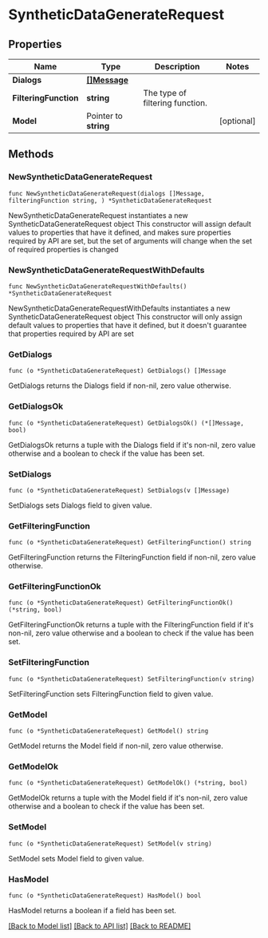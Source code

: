 # SyntheticDataGenerateRequest

## Properties

Name | Type | Description | Notes
------------ | ------------- | ------------- | -------------
**Dialogs** | [**[]Message**](Message.md) |  | 
**FilteringFunction** | **string** | The type of filtering function. | 
**Model** | Pointer to **string** |  | [optional] 

## Methods

### NewSyntheticDataGenerateRequest

`func NewSyntheticDataGenerateRequest(dialogs []Message, filteringFunction string, ) *SyntheticDataGenerateRequest`

NewSyntheticDataGenerateRequest instantiates a new SyntheticDataGenerateRequest object
This constructor will assign default values to properties that have it defined,
and makes sure properties required by API are set, but the set of arguments
will change when the set of required properties is changed

### NewSyntheticDataGenerateRequestWithDefaults

`func NewSyntheticDataGenerateRequestWithDefaults() *SyntheticDataGenerateRequest`

NewSyntheticDataGenerateRequestWithDefaults instantiates a new SyntheticDataGenerateRequest object
This constructor will only assign default values to properties that have it defined,
but it doesn't guarantee that properties required by API are set

### GetDialogs

`func (o *SyntheticDataGenerateRequest) GetDialogs() []Message`

GetDialogs returns the Dialogs field if non-nil, zero value otherwise.

### GetDialogsOk

`func (o *SyntheticDataGenerateRequest) GetDialogsOk() (*[]Message, bool)`

GetDialogsOk returns a tuple with the Dialogs field if it's non-nil, zero value otherwise
and a boolean to check if the value has been set.

### SetDialogs

`func (o *SyntheticDataGenerateRequest) SetDialogs(v []Message)`

SetDialogs sets Dialogs field to given value.


### GetFilteringFunction

`func (o *SyntheticDataGenerateRequest) GetFilteringFunction() string`

GetFilteringFunction returns the FilteringFunction field if non-nil, zero value otherwise.

### GetFilteringFunctionOk

`func (o *SyntheticDataGenerateRequest) GetFilteringFunctionOk() (*string, bool)`

GetFilteringFunctionOk returns a tuple with the FilteringFunction field if it's non-nil, zero value otherwise
and a boolean to check if the value has been set.

### SetFilteringFunction

`func (o *SyntheticDataGenerateRequest) SetFilteringFunction(v string)`

SetFilteringFunction sets FilteringFunction field to given value.


### GetModel

`func (o *SyntheticDataGenerateRequest) GetModel() string`

GetModel returns the Model field if non-nil, zero value otherwise.

### GetModelOk

`func (o *SyntheticDataGenerateRequest) GetModelOk() (*string, bool)`

GetModelOk returns a tuple with the Model field if it's non-nil, zero value otherwise
and a boolean to check if the value has been set.

### SetModel

`func (o *SyntheticDataGenerateRequest) SetModel(v string)`

SetModel sets Model field to given value.

### HasModel

`func (o *SyntheticDataGenerateRequest) HasModel() bool`

HasModel returns a boolean if a field has been set.


[[Back to Model list]](../README.md#documentation-for-models) [[Back to API list]](../README.md#documentation-for-api-endpoints) [[Back to README]](../README.md)


